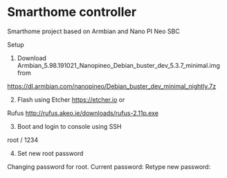 # Smarthome controller

Smarthome project based on Armbian and Nano PI Neo SBC

Setup

1. Download Armbian_5.98.191021_Nanopineo_Debian_buster_dev_5.3.7_minimal.img from

https://dl.armbian.com/nanopineo/Debian_buster_dev_minimal_nightly.7z

2. Flash using Etcher https://etcher.io or

Rufus http://rufus.akeo.ie/downloads/rufus-2.11p.exe

3. Boot and login to console using SSH

root / 1234

4. Set new root password

Changing password for root.
Current password:
Retype new password:
